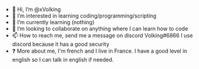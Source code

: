 - 👋 Hi, I’m @xVolking
- 👀 I’m interested in learning coding/programming/scripting
- 🌱 I’m currently learning (nothing)
- 💞️ I’m looking to collaborate on anything where I can learn how to code
- 📫 How to reach me, send me a message on discord Volking#6866 I use discord because it has a good security
- ❓ More about me, I'm french and I live in France. I have a good level in english so I can talk in english if needed.

<!---
xVolking/xVolking is a ✨ special ✨ repository because its `README.md` (this file) appears on your GitHub profile.
You can click the Preview link to take a look at your changes.
--->
